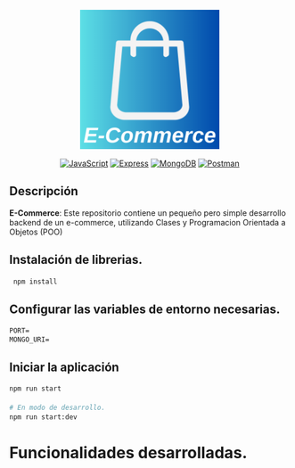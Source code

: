 <p align="center">
  <a href="/"><img src='logo.png' width="250" alt="E-commerce" /></a>
</p>

</p>
<p align="center" >
<a href="https://developer.mozilla.org/en-US/docs/Web/JavaScript" target="_blank"><img alt="JavaScript" src="https://img.shields.io/badge/JavaScript-F7DF1E.svg?logo=javascript&logoColor=black"></a>
<a href="https://expressjs.com/" target="_blank"><img alt="Express" src="https://img.shields.io/badge/Express-000000.svg?logo=express&logoColor=white"></a>
<a href="https://www.mongodb.com/" target="_blank"><img alt="MongoDB" src="https://img.shields.io/badge/MongoDB-47A248.svg?logo=mongodb&logoColor=white"></a>
<a href="https://www.postman.com/" target="_blank"><img alt="Postman" src="https://img.shields.io/badge/Postman-FF6C37.svg?logo=postman&logoColor=white"></a>

## Descripción

**E-Commerce**: Este repositorio contiene un pequeño pero simple desarrollo backend de un e-commerce, utilizando Clases y Programacion Orientada a Objetos (POO)

## Instalación de librerias.

```bash
 npm install
```

## Configurar las variables de entorno necesarias.

```
PORT=
MONGO_URI=
```

## Iniciar la aplicación

```bash
npm run start

# En modo de desarrollo.
npm run start:dev
```

# Funcionalidades desarrolladas.
